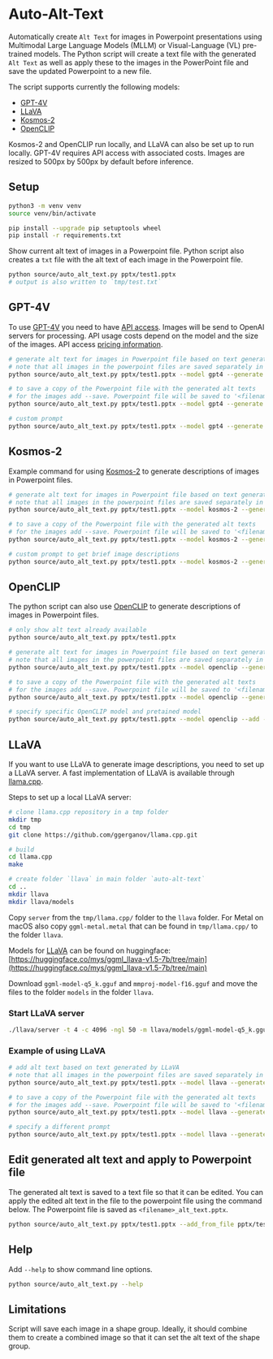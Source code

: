 # Auto-Alt-Text

Automatically create `Alt Text` for images in Powerpoint presentations using Multimodal Large Language Models (MLLM) or Visual-Language (VL) pre-trained models. The Python script will create a text file with the generated `Alt Text` as well as apply these to the images in the PowerPoint file and save the updated Powerpoint to a new file.

The script supports currently the following models:

- [GPT-4V](https://openai.com/research/gpt-4v-system-card)
- [LLaVA](https://llava-vl.github.io)
- [Kosmos-2](https://github.com/microsoft/unilm/tree/master/kosmos-2)
- [OpenCLIP](https://github.com/mlfoundations/open_clip)

Kosmos-2 and OpenCLIP run locally, and LLaVA can also be set up to run locally. GPT-4V requires API access with associated costs. Images are resized to 500px by 500px by default before inference.

## Setup

```sh
python3 -m venv venv
source venv/bin/activate

pip install --upgrade pip setuptools wheel
pip install -r requirements.txt
```

Show current alt text of images in a Powerpoint file. Python script also creates a `txt` file with the alt text of each image in the Powerpoint file.

```sh
python source/auto_alt_text.py pptx/test1.pptx
# output is also written to `tmp/test.txt`
```

## GPT-4V

To use [GPT-4V](https://openai.com/research/gpt-4v-system-card) you need to have [API access](https://help.openai.com/en/articles/7102672-how-can-i-access-gpt-4). Images will be send to OpenAI servers for processing. API usage costs depend on the model and the size of the images. API access [pricing information](https://openai.com/pricing#language-models).

```sh
# generate alt text for images in Powerpoint file based on text generated by GPT-4V
# note that all images in the powerpoint files are saved separately in a folder
python source/auto_alt_text.py pptx/test1.pptx --model gpt4 --generate

# to save a copy of the Powerpoint file with the generated alt texts
# for the images add --save. Powerpoint file will be saved to '<filename>_alt_text.pptx'
python source/auto_alt_text.py pptx/test1.pptx --model gpt4 --generate --save

# custom prompt
python source/auto_alt_text.py pptx/test1.pptx --model gpt4 --generate --save --prompt "Describe clearly in two sentences"
```

## Kosmos-2

Example command for using [Kosmos-2](https://github.com/microsoft/unilm/tree/master/kosmos-2) to generate descriptions of images in Powerpoint files.

```sh
# generate alt text for images in Powerpoint file based on text generated by Kosmos-2
# note that all images in the powerpoint files are saved separately in a folder
python source/auto_alt_text.py pptx/test1.pptx --model kosmos-2 --generate

# to save a copy of the Powerpoint file with the generated alt texts
# for the images add --save. Powerpoint file will be saved to '<filename>_alt_text.pptx'
python source/auto_alt_text.py pptx/test1.pptx --model kosmos-2 --generate --save

# custom prompt to get brief image descriptions
python source/auto_alt_text.py pptx/test1.pptx --model kosmos-2 --generate --save --prompt "<grounding>An image of"
```

## OpenCLIP

The python script can also use [OpenCLIP](https://github.com/mlfoundations/open_clip) to generate descriptions of images in Powerpoint files.

```sh
# only show alt text already available
python source/auto_alt_text.py pptx/test1.pptx

# generate alt text for images in Powerpoint file based on text generated by OpenCLIP
# note that all images in the powerpoint files are saved separately in a folder
python source/auto_alt_text.py pptx/test1.pptx --model openclip --generate

# to save a copy of the Powerpoint file with the generated alt texts
# for the images add --save. Powerpoint file will be saved to '<filename>_alt_text.pptx'
python source/auto_alt_text.py pptx/test1.pptx --model openclip --generate --save

# specify specific OpenCLIP model and pretained model
python source/auto_alt_text.py pptx/test1.pptx --model openclip --add --openclip coca_ViT-L-14 --pretrained mscoco_finetuned_laion2B-s13B-b90k
```

## LLaVA

If you want to use LLaVA to generate image descriptions, you need to set up a LLaVA server. A fast implementation of LLaVA is available through [llama.cpp](https://github.com/ggerganov/llama.cpp).

Steps to set up a local LLaVA server:

```sh
# clone llama.cpp repository in a tmp folder
mkdir tmp
cd tmp
git clone https://github.com/ggerganov/llama.cpp.git

# build
cd llama.cpp
make

# create folder `llava` in main folder `auto-alt-text`
cd ..
mkdir llava
mkdir llava/models
```

Copy `server` from the `tmp/llama.cpp/` folder to the `llava` folder. For Metal on macOS also copy `ggml-metal.metal` that can be found in `tmp/llama.cpp/` to the folder `llava`.

Models for [LLaVA](https://llava-vl.github.io) can be found on huggingface: [https://huggingface.co/mys/ggml_llava-v1.5-7b/tree/main](https://huggingface.co/mys/ggml_llava-v1.5-7b/tree/main)

Download `ggml-model-q5_k.gguf` and `mmproj-model-f16.gguf` and move the files to the folder `models` in the folder `llava`.

### Start LLaVA server

```sh
./llava/server -t 4 -c 4096 -ngl 50 -m llava/models/ggml-model-q5_k.gguf --host 0.0.0.0 --port 8007 --mmproj llava/models/mmproj-model-f16.gguf
```

### Example of using LLaVA

```sh
# add alt text based on text generated by LLaVA
# note that all images in the powerpoint files are saved separately in a folder
python source/auto_alt_text.py pptx/test1.pptx --model llava --generate 

# to save a copy of the Powerpoint file with the generated alt texts
# for the images add --save. Powerpoint file will be saved to '<filename>_alt_text.pptx'
python source/auto_alt_text.py pptx/test1.pptx --model llava --generate --save

# specify a different prompt
python source/auto_alt_text.py pptx/test1.pptx --model llava --generate --prompt "Describe in simple words using maximal 125 characters"
```

## Edit generated alt text and apply to Powerpoint file

The generated alt text is saved to a text file so that it can be edited. You can apply the edited alt text in the file to the powerpoint file using the command below. The Powerpoint file is saved as `<filename>_alt_text.pptx`.

```sh
python source/auto_alt_text.py pptx/test1.pptx --add_from_file pptx/test1_kosmos-2_edited.txt
```

## Help

Add `--help` to show command line options.

```sh
python source/auto_alt_text.py --help
```

## Limitations

Script will save each image in a shape group. Ideally, it should combine them to create a combined image so that it can set the alt text of the shape group.
